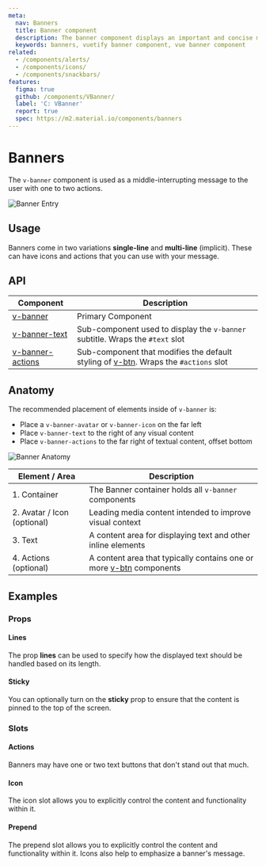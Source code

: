 ```yaml
---
meta:
  nav: Banners
  title: Banner component
  description: The banner component displays an important and concise message for a user to address. It can also indicate actions that the user can take.
  keywords: banners, vuetify banner component, vue banner component
related:
  - /components/alerts/
  - /components/icons/
  - /components/snackbars/
features:
  figma: true
  github: /components/VBanner/
  label: 'C: VBanner'
  report: true
  spec: https://m2.material.io/components/banners
---
```


# Banners

The `v-banner` component is used as a middle-interrupting message to the user with one to two actions.

![Banner Entry](https://cdn.vuetifyjs.com/docs/images/components-temp/v-banner/v-banner-entry.png)

<PageFeatures />

## Usage

Banners come in two variations **single-line** and **multi-line** (implicit). These can have icons and actions that you can use with your message.

<ExamplesUsage name="v-banner" />

<PromotedEntry />

## API

| Component | Description |
| - | - |
| [v-banner](/api/v-banner/) | Primary Component |
| [v-banner-text](/api/v-banner-text/) | Sub-component used to display the `v-banner` subtitle. Wraps the `#text` slot |
| [v-banner-actions](/api/v-banner-actions/) | Sub-component that modifies the default styling of [v-btn](/components/buttons/). Wraps the `#actions` slot |

<ApiInline hide-links />

## Anatomy

The recommended placement of elements inside of `v-banner` is:

* Place a `v-banner-avatar` or `v-banner-icon` on the far left
* Place `v-banner-text` to the right of any visual content
* Place `v-banner-actions` to the far right of textual content, offset bottom

![Banner Anatomy](https://cdn.vuetifyjs.com/docs/images/components-temp/v-banner/v-banner-anatomy.png)

| Element / Area | Description |
| - | - |
| 1. Container | The Banner container holds all `v-banner` components |
| 2. Avatar / Icon (optional) | Leading media content intended to improve visual context |
| 3. Text | A content area for displaying text and other inline elements |
| 4. Actions (optional) | A content area that typically contains one or more [v-btn](/components/buttons) components |

## Examples

### Props

#### Lines

The prop **lines** can be used to specify how the displayed text should be handled based on its length.

<ExamplesExample file="v-banner/prop-lines" />

#### Sticky

You can optionally turn on the **sticky** prop to ensure that the content is pinned to the top of the screen.

<ExamplesExample file="v-banner/prop-sticky" />

### Slots

#### Actions

Banners may have one or two text buttons that don't stand out that much.

<ExamplesExample file="v-banner/slot-actions" />

#### Icon

The icon slot allows you to explicitly control the content and functionality within it.

<ExamplesExample file="v-banner/slot-icon" />

#### Prepend

The prepend slot allows you to explicitly control the content and functionality within it. Icons also help to emphasize a banner's message.

<ExamplesExample file="v-banner/slot-prepend" />
